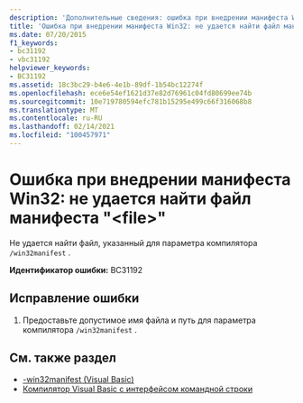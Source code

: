```yaml
---
description: 'Дополнительные сведения: ошибка при внедрении манифеста Win32: <file> не удается найти файл манифеста'
title: 'Ошибка при внедрении манифеста Win32: не удается найти файл манифеста "<file>"'
ms.date: 07/20/2015
f1_keywords:
- bc31192
- vbc31192
helpviewer_keywords:
- BC31192
ms.assetid: 18c3bc29-b4e6-4e1b-89df-1b54bc12274f
ms.openlocfilehash: ece6e54ef1621d37e82d76961c04fd80699ee74b
ms.sourcegitcommit: 10e719780594efc781b15295e499c66f316068b8
ms.translationtype: MT
ms.contentlocale: ru-RU
ms.lasthandoff: 02/14/2021
ms.locfileid: "100457971"
---
```

# <a name="error-embedding-win32-manifest-manifest-file-file-cannot-be-found"></a>Ошибка при внедрении манифеста Win32: не удается найти файл манифеста "\<file>"

Не удается найти файл, указанный для параметра компилятора `/win32manifest` .  
  
 **Идентификатор ошибки:** BC31192  
  
## <a name="to-correct-this-error"></a>Исправление ошибки  
  
1. Предоставьте допустимое имя файла и путь для параметра компилятора `/win32manifest` .  
  
## <a name="see-also"></a>См. также раздел

- [-win32manifest (Visual Basic)](../reference/command-line-compiler/win32manifest.md)
- [Компилятор Visual Basic с интерфейсом командной строки](../reference/command-line-compiler/index.md)
